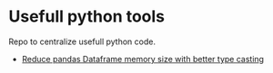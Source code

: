 # Usefull python tools

Repo to centralize usefull python code.

- [Reduce pandas Dataframe memory size with better type casting](https://github.com/thomas-chauvet/python-tools/blob/master/src/reduce_memory_size_pandas_dataframe.py)